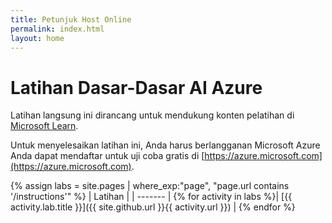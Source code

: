 ```yaml
---
title: Petunjuk Host Online
permalink: index.html
layout: home
---
```


# <a name="azure-ai-fundamentals-exercises"></a>Latihan Dasar-Dasar AI Azure

Latihan langsung ini dirancang untuk mendukung konten pelatihan di [Microsoft Learn](https://docs.microsoft.com/training/).

Untuk menyelesaikan latihan ini, Anda harus berlangganan Microsoft Azure Anda dapat mendaftar untuk uji coba gratis di [https://azure.microsoft.com](https://azure.microsoft.com).

{% assign labs = site.pages | where_exp:"page", "page.url contains '/instructions'" %}
| Latihan |
| ------- | 
{% for activity in labs  %}| [{{ activity.lab.title }}]({{ site.github.url }}{{ activity.url }}) |
{% endfor %}

